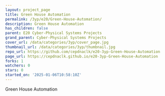 ```yaml
---
layout: project_page
title: Green House Automation
permalink: /3yp/e20/Green-House-Automation/
description: Green House Automation
has_children: false
parent: E20 Cyber-Physical Systems Projects
grand_parent: Cyber-Physical Systems Projects
cover_url: /data/categories/3yp/cover_page.jpg
thumbnail_url: /data/categories/3yp/thumbnail.jpg
repo_url: https://github.com/cepdnaclk/e20-3yp-Green-House-Automation
page_url: https://cepdnaclk.github.io/e20-3yp-Green-House-Automation
forks: 1
watchers: 0
stars: 0
started_on: '2025-01-06T10:58:10Z'
---
```


Green House Automation
